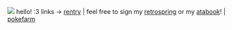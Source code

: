 ![](https://media4.giphy.com/media/CqlfKQE93n5kq6SMIm/giphy.gif?cid=6c09b952yn3jll3krhlvakt84abmvv6a4r61a7qzpi5d6pos&ep=v1_internal_gif_by_id&rid=giphy.gif&ct=s)
                                                                                               hello! :3 links -> [rentry](https://rentry.co/silverscomet) | feel free to sign my [retrospring](https://retrospring.net/@silverscomet) or my [atabook](https://silverr.atabook.org)! | [pokefarm](https://pokefarm.com/user/silverscomet)
